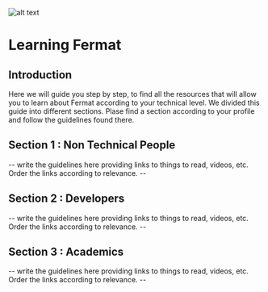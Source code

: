 ![alt text](https://github.com/bitDubai/media-kit/blob/master/MediaKit/Fermat%20Branding/Fermat%20Logotype/Fermat_Logo_3D.png "Fermat Logo")

# Learning Fermat

## Introduction

Here we will guide you step by step, to find all the resources that will allow you to learn about Fermat according to your technical level. We divided this guide into different sections. Plase find a section according to your profile and follow the guidelines found there.

## Section 1 : Non Technical People

-- write the guidelines here providing links to things to read, videos, etc. Order the links according to relevance. --

## Section 2 : Developers

-- write the guidelines here providing links to things to read, videos, etc. Order the links according to relevance. --

## Section 3 : Academics

-- write the guidelines here providing links to things to read, videos, etc. Order the links according to relevance. --


